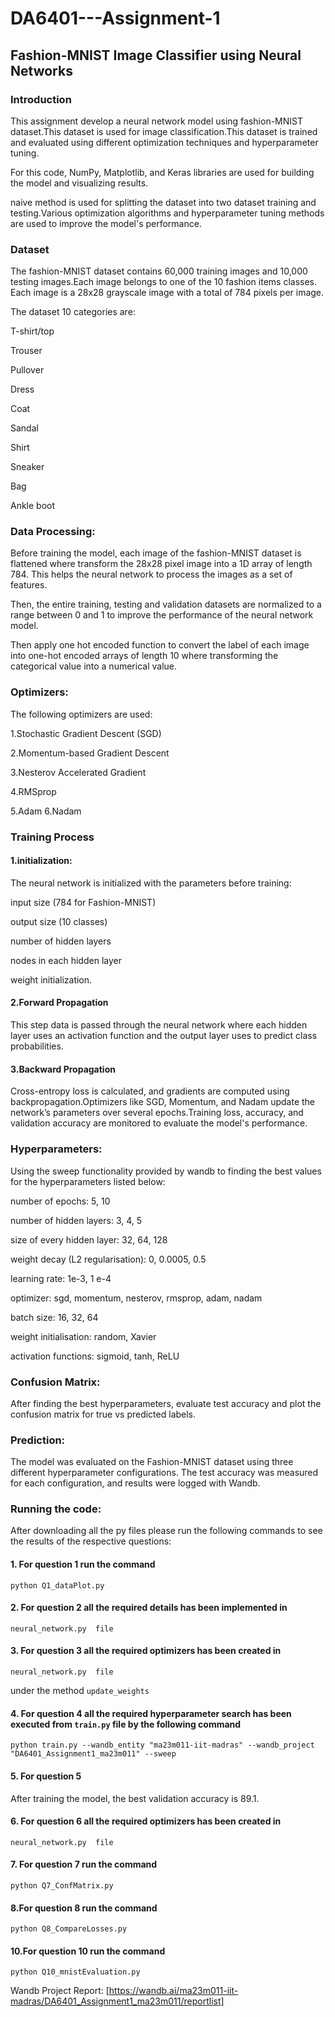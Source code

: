 # DA6401---Assignment-1

## Fashion-MNIST Image Classifier using Neural Networks

### Introduction
This assignment develop a neural network model using fashion-MNIST dataset.This dataset is used for image classification.This dataset is trained and evaluated using different optimization techniques and hyperparameter tuning.

For this code, NumPy, Matplotlib, and Keras libraries are used for building the model and visualizing results. 

naive method is used for splitting the dataset into  two dataset training and testing.Various optimization algorithms and hyperparameter tuning methods are used to improve the model's performance.

### Dataset
The fashion-MNIST dataset contains 60,000 training images and 10,000 testing images.Each image belongs to one of the 10 fashion items classes. Each image is a 28x28 grayscale image with a total of 784 pixels per image.

The dataset 10 categories are:

T-shirt/top

Trouser

Pullover

Dress

Coat

Sandal

Shirt

Sneaker

Bag

Ankle boot

### Data Processing:
Before training the model, each image of the fashion-MNIST dataset is flattened where transform the 28x28 pixel image into a 1D array of length 784. This helps the neural network to process the images as a set of features.

Then, the entire training, testing and validation datasets are normalized to a range between 0 and 1 to improve the performance of the neural network model.

Then  apply one hot encoded function to convert the label of each image into one-hot encoded arrays of length 10 where transforming the categorical value into a numerical value.

### Optimizers:
The following optimizers are used:

1.Stochastic Gradient Descent (SGD)

2.Momentum-based Gradient Descent

3.Nesterov Accelerated Gradient

4.RMSprop

5.Adam
6.Nadam

### Training Process
#### 1.initialization:
The neural network is initialized with the parameters before training: 

input size (784 for Fashion-MNIST)

output size (10 classes)

number of hidden layers

nodes in each hidden layer

weight initialization.

#### 2.Forward Propagation
This step data is passed through the neural network where each hidden layer uses an activation function  and the output layer uses to predict class probabilities.

#### 3.Backward Propagation
Cross-entropy loss is calculated, and gradients are computed using backpropagation.Optimizers like SGD, Momentum, and Nadam update the network’s parameters over several epochs.Training loss, accuracy, and validation accuracy are monitored to evaluate the model's performance.

### Hyperparameters:
Using the sweep functionality provided by wandb to finding the best values for the hyperparameters listed below:

number of epochs: 5, 10

number of hidden layers: 3, 4, 5

size of every hidden layer: 32, 64, 128

weight decay (L2 regularisation): 0, 0.0005, 0.5

learning rate: 1e-3, 1 e-4

optimizer: sgd, momentum, nesterov, rmsprop, adam, nadam

batch size: 16, 32, 64

weight initialisation: random, Xavier

activation functions: sigmoid, tanh, ReLU

### Confusion Matrix:

After finding the best hyperparameters, evaluate test accuracy and plot the confusion matrix for true vs predicted labels.

### Prediction:
The model was evaluated on the Fashion-MNIST dataset using three different hyperparameter configurations. The test accuracy was measured for each configuration, and results were logged with Wandb.

### Running the code:
After downloading all the py files please run the following commands to see the results of the respective questions: 

#### 1. For question 1 run the command 
```
python Q1_dataPlot.py
```

#### 2. For question 2 all the required details has been implemented in 
```
neural_network.py  file
```

#### 3. For question 3 all the required optimizers has been created in 
```
neural_network.py  file
```
under the method `update_weights`

#### 4. For question 4 all the required hyperparameter search has been executed from `train.py` file by the following command
```
python train.py --wandb_entity "ma23m011-iit-madras" --wandb_project "DA6401_Assignment1_ma23m011" --sweep
```

#### 5. For question 5
After training the model, the best validation accuracy is 89.1.

#### 6. For question 6 all the required optimizers has been created in 
```
neural_network.py  file
```

#### 7. For question 7 run the command 
```
python Q7_ConfMatrix.py
```

#### 8.For question 8 run the command 
```
python Q8_CompareLosses.py
```

#### 10.For question 10 run the command 
```
python Q10_mnistEvaluation.py
```

Wandb Project Report: [https://wandb.ai/ma23m011-iit-madras/DA6401_Assignment1_ma23m011/reportlist]






